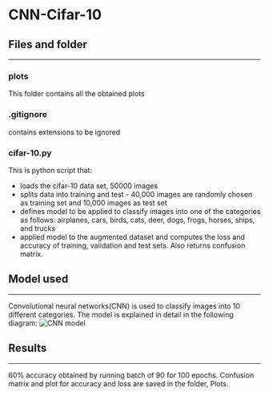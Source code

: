 # CNN-Cifar-10

## Files and folder
-------------------

### plots
This folder contains all the obtained plots

### .gitignore
contains extensions to be ignored
   
### cifar-10.py
This is python script that:
* loads the cifar-10 data set, 50000 images
* splits data into training and test - 40,000 images are randomly chosen as training set and 10,000 images as
   test set
* defines model to be applied to classify images into one of the categories as follows: airplanes, cars, birds, 
   cats, deer, dogs, frogs, horses, ships, and trucks
* applied model to the augmented dataset and computes the loss and accuracy of training, validation and test sets. Also 
   returns confusion matrix. 
   
## Model used
-------------
Convolutional neural networks(CNN) is used to classify images into 10 different categories. 
The model is explained in detail in the following diagram:
![CNN model](https://user-images.githubusercontent.com/55786474/99361220-dca8db00-28d9-11eb-94ae-813e13e344e9.png)

## Results
----------
60% accuracy obtained by running batch of 90 for 100 epochs. Confusion matrix and plot for accuracy and loss are saved in the folder, Plots. 

